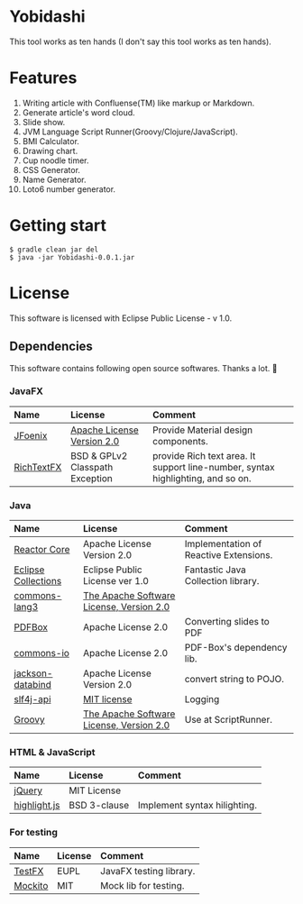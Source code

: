 ﻿Yobidashi
====

This tool works as ten hands (I don't say this tool works as ten hands).

# Features
1. Writing article with Confluense(TM) like markup or Markdown.
2. Generate article's word cloud.
3. Slide show.
4. JVM Language Script Runner(Groovy/Clojure/JavaScript).
5. BMI Calculator.
6. Drawing chart.
7. Cup noodle timer.
8. CSS Generator.
9. Name Generator.
10. Loto6 number generator.

# Getting start

```shell
$ gradle clean jar del
$ java -jar Yobidashi-0.0.1.jar
```

# License
This software is licensed with Eclipse Public License - v 1.0.

## Dependencies
This software contains following open source softwares. Thanks a lot. :bow:

### JavaFX

| Name | License | Comment |
|:---|:---|:---|
| [JFoenix](http://jfoenix.com/) | [Apache License Version 2.0](https://github.com/jfoenixadmin/JFoenix/blob/master/LICENSE) | Provide Material design components.
| [RichTextFX](https://github.com/TomasMikula/RichTextFX) | BSD &amp; GPLv2 Classpath Exception | provide Rich text area. It support line-number, syntax highlighting, and so on.

### Java

| Name | License | Comment |
|:---|:---|:---|
| [Reactor Core](https://projectreactor.io/) | Apache License Version 2.0 | Implementation of Reactive Extensions.
| [Eclipse Collections](https://www.eclipse.org/collections/) | Eclipse Public License ver 1.0 | Fantastic Java Collection library.
| [commons-lang3](https://commons.apache.org/proper/commons-lang/) | [The Apache Software License, Version 2.0](http://www.apache.org/licenses/LICENSE-2.0.txt)
| [PDFBox](https://pdfbox.apache.org/) | Apache License 2.0 | Converting slides to PDF
| [commons-io](http://commons.apache.org/proper/commons-io/) | Apache License 2.0 | PDF-Box's dependency lib.
| [jackson-databind](https://github.com/FasterXML/jackson-databind) | Apache License Version 2.0 | convert string to POJO.
| [slf4j-api](http://www.slf4j.org/) | [MIT license](http://www.slf4j.org/license.html) | Logging
| [Groovy](http://www.groovy-lang.org/) | [The Apache Software License, Version 2.0](http://www.apache.org/licenses/LICENSE-2.0.txt) | Use at ScriptRunner.

### HTML & JavaScript

| Name | License | Comment |
|:---|:---|:---|
| [jQuery](https://jquery.com/) | MIT License
| [highlight.js](https://highlightjs.org/) | BSD 3-clause | Implement syntax hilighting.

### For testing

| Name | License | Comment |
|:---|:---|:---|
| [TestFX](https://github.com/TestFX/TestFX) | EUPL | JavaFX testing library.
| [Mockito](http://mockito.org/) | MIT | Mock lib for testing.
